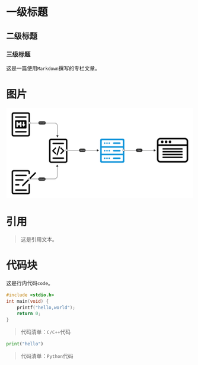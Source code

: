 # 一级标题

## 二级标题

###  三级标题

这是一篇使用`Markdown`撰写的专栏文章。

# 图片

![img](./test.png)

# 引用

> 这是引用文本。

# 代码块

这是行内代码`code`。

```c
#include <stdio.h>
int main(void) {
    printf("hello,world");
    return 0;
}
```
> 代码清单：`C/C++`代码

```python
print("hello")
```
> 代码清单：`Python`代码


